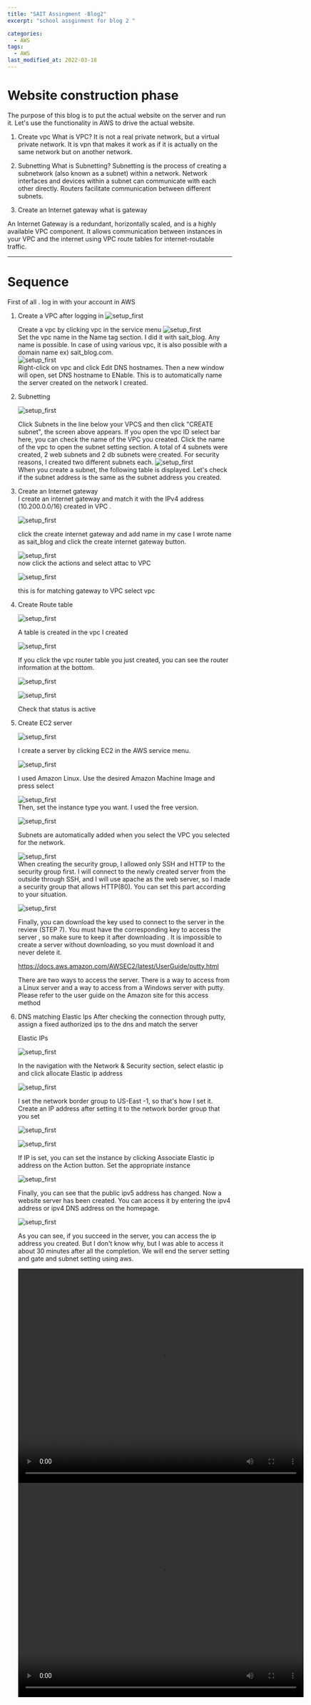 ```yaml
---
title: "SAIT Assingment -Blog2"
excerpt: "school assginment for blog 2 "

categories:
  - AWS
tags:
  - AWS
last_modified_at: 2022-03-18
---
```


# Website construction phase

The purpose of this blog is to put the actual website on the server and run it. Let's use the functionality in AWS to drive the actual website.



1. Create vpc
     What is VPC?
  It is not a real private network, but a virtual private network.
It is vpn that makes it work as if it is actually on the same network but on another network.

2. Subnetting
     What is Subnetting?
Subnetting is the process of creating a subnetwork (also known as a subnet) within a network. Network interfaces and devices within a subnet can communicate with each other directly. Routers facilitate communication between different subnets.

3. Create an Internet gateway
  what is gateway

  An Internet Gateway is a redundant, horizontally scaled, and is a highly available VPC component. It allows communication between instances in your VPC and the internet using VPC route tables for internet-routable traffic.





---------------------------------------------------------------------------------------
# Sequence

First of all . log in with your account in AWS




1. Create a VPC after logging in
  ![setup_first](/image/AWS_blog_2/vpc_1.png)  

   Create a vpc by clicking vpc in the service menu
  ![setup_first](/image/AWS_blog_2/vpc_2.png)  
    Set the vpc name in the Name tag section. I did it with sait_blog. Any name is possible. In case of using various vpc, it is also possible with a domain name ex) sait_blog.com.  
  ![setup_first](/image/AWS_blog_2/vpc_3.png)  
   Right-click on vpc and click Edit DNS hostnames.
   Then a new window will open, set DNS hostname to ENable.
   This is to automatically name the server created on the network I created.

2. Subnetting

    ![setup_first](/image/AWS_blog_2/subnet1.png)  





    Click Subnets in the line below your VPCS and then click "CREATE subnet", the screen above appears. If you open the vpc ID select bar here, you can check the name of the VPC you created. Click the name of the vpc to open the subnet setting section. A total of 4 subnets were created, 2 web subnets and 2 db subnets were created. For security reasons, I created two different subnets each.
    ![setup_first](/image/AWS_blog_2/subnet2.png)  
    When you create a subnet, the following table is displayed. Let's check if the subnet address is the same as the subnet address you created.



3.  Create an Internet gateway  
    I  create an internet gateway and match it with the IPv4 address (10.200.0.0/16) created in VPC .


    ![setup_first](/image/AWS_blog_2/gateway1.png) 

    click  the create internet gateway and add name 
    in my case I wrote name as sait_blog  and click the create internet gateway button.

    ![setup_first](/image/AWS_blog_2/gateway2.png)  
    now click the actions and select attac to VPC

    ![setup_first](/image/AWS_blog_2/gateway3.png)  


     this is for matching gateway to VPC
     select vpc 

4. Create Route table

     ![setup_first](/image/AWS_blog_2/route1.png)  

      A table is created in the vpc I created


      ![setup_first](/image/AWS_blog_2/route2.png) 

      If you click the vpc router table you just created, you can see the router information  at the bottom.


     ![setup_first](/image/AWS_blog_2/route3.png)  

     ![setup_first](/image/AWS_blog_2/route5.png)  

      Check that status is active


4. Create EC2 server 


     ![setup_first](/image/AWS_blog_2/Ec2.png) 


      I create a server by clicking EC2 in the AWS service menu.



      ![setup_first](/image/AWS_blog_2/ec2_2.png)  

      I used Amazon Linux. Use the desired Amazon Machine Image and press select

      ![setup_first](/image/AWS_blog_2/ec2_3.png)  
      Then, set the instance type you want. I used the free version.


      ![setup_first](/image/AWS_blog_2/ec2_4.png)  

      Subnets are automatically added when you select the VPC you selected for the network.


      ![setup_first](/image/AWS_blog_2/ec2_5.png)  
      When creating the security group, I allowed only SSH and HTTP to the security group first. I will connect to the newly created server from the outside through SSH, and I will use apache as the web server, so I made a security group that allows HTTP(80). You can set this part according to your situation.


      ![setup_first](/image/AWS_blog_2/ec2_6.png)  

      Finally, you can download the key used to connect to the server in the review (STEP 7). You must have the corresponding key to access the server , so make sure to keep it after downloading . It is impossible to create a server without downloading, so you must download it and never delete it.



      https://docs.aws.amazon.com/AWSEC2/latest/UserGuide/putty.html

      There are two ways to access the server. There is a way to access from a Linux server and a way to access from a Windows server with putty. Please refer to the user guide on the Amazon site for this access method


6. DNS matching Elastic Ips
      After checking the connection through putty, assign a fixed authorized ips to the dns and match the server

      Elastic IPs



      ![setup_first](/image/AWS_blog_2/ips_1.png)  

      In the navigation with the Network & Security section, select elastic ip and click allocate Elastic ip address

      ![setup_first](/image/AWS_blog_2/ips_2.png)  

      I set the network border group to US-East -1, so that's how I set it. Create an IP address after setting it to the network border group that you set

      ![setup_first](/image/AWS_blog_2/ips_3.png)  


      ![setup_first](/image/AWS_blog_2/ips_4.png)  

      If IP is set, you can set the instance by clicking Associate Elastic ip address on the Action button. Set the appropriate instance

      ![setup_first](/image/AWS_blog_2/ips_5.png)  


      Finally, you can see that the public ipv5 address has changed. Now a website server has been created. You can access it by entering the ipv4 address or ipv4 DNS address on the homepage.



      ![setup_first](/image/AWS_blog_2/last.png)  


      As you can see, if you succeed in the server, you can access the ip address you created. But I don't know why, but I was able to access it about 30 minutes after all the completion. We will end the server setting and gate and subnet setting using aws.



      <video width="640" height="480" controls>
     <source src="/video/aws_1.mp4" type="video/mp4">
     </video>  

     <video width="640" height="480" controls>
     <source src="/video/aws_2.mp4" type="video/mp4">
     </video>  
   
